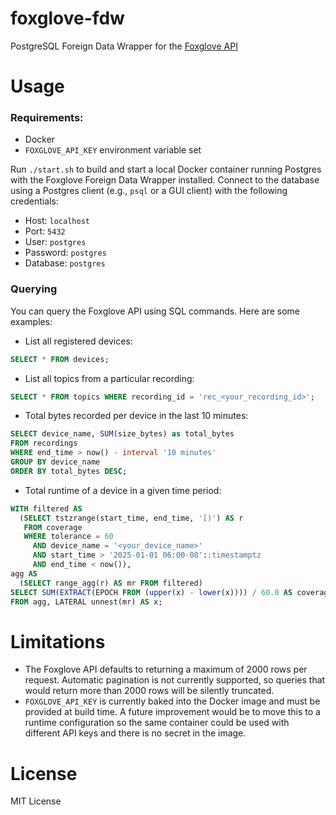 # foxglove-fdw

PostgreSQL Foreign Data Wrapper for the [Foxglove API](https://docs.foxglove.dev/api)

# Usage

### Requirements:

- Docker
- `FOXGLOVE_API_KEY` environment variable set

Run `./start.sh` to build and start a local Docker container running Postgres with the Foxglove Foreign Data Wrapper installed. Connect to the database using a Postgres client (e.g., `psql` or a GUI client) with the following credentials:

- Host: `localhost`
- Port: `5432`
- User: `postgres`
- Password: `postgres`
- Database: `postgres`

### Querying

You can query the Foxglove API using SQL commands. Here are some examples:

- List all registered devices:

```sql
SELECT * FROM devices;
```

- List all topics from a particular recording:

```sql
SELECT * FROM topics WHERE recording_id = 'rec_<your_recording_id>';
```

- Total bytes recorded per device in the last 10 minutes:

```sql
SELECT device_name, SUM(size_bytes) as total_bytes
FROM recordings
WHERE end_time > now() - interval '10 minutes'
GROUP BY device_name
ORDER BY total_bytes DESC;
```

- Total runtime of a device in a given time period:

```sql
WITH filtered AS
  (SELECT tstzrange(start_time, end_time, '[)') AS r
   FROM coverage
   WHERE tolerance = 60
     AND device_name = '<your_device_name>'
     AND start_time > '2025-01-01 06:00-08'::timestamptz
     AND end_time < now()),
agg AS
  (SELECT range_agg(r) AS mr FROM filtered)
SELECT SUM(EXTRACT(EPOCH FROM (upper(x) - lower(x)))) / 60.0 AS coverage_minutes
FROM agg, LATERAL unnest(mr) AS x;
```

# Limitations

- The Foxglove API defaults to returning a maximum of 2000 rows per request. Automatic pagination is not currently supported, so queries that would return more than 2000 rows will be silently truncated.
- `FOXGLOVE_API_KEY` is currently baked into the Docker image and must be provided at build time. A future improvement would be to move this to a runtime configuration so the same container could be used with different API keys and there is no secret in the image.

# License

MIT License

